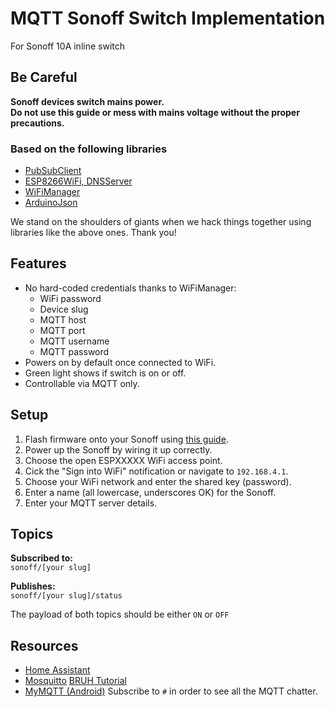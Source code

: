 # MQTT Sonoff Switch Implementation

For Sonoff 10A inline switch

## Be Careful

**Sonoff devices switch mains power.  
Do not use this guide or mess with mains voltage without the proper precautions.**


### Based on the following libraries

* [PubSubClient](https://github.com/knolleary/pubsubclient)
* [ESP8266WiFi, DNSServer](https://github.com/esp8266/Arduino)
* [WiFiManager](https://github.com/tzapu/WiFiManager)
* [ArduinoJson](https://github.com/bblanchon/ArduinoJson)

We stand on the shoulders of giants when we hack things together using libraries like the above ones. Thank you!


## Features

* No hard-coded credentials thanks to WiFiManager:
  * WiFi password
  * Device slug
  * MQTT host
  * MQTT port
  * MQTT username
  * MQTT password
* Powers on by default once connected to WiFi.
* Green light shows if switch is on or off.
* Controllable via MQTT only.


## Setup

1. Flash firmware onto your Sonoff using [this guide](https://www.youtube.com/watch?v=-JxPWA-qxAk).
1. Power up the Sonoff by wiring it up correctly.
1. Choose the open ESPXXXXX WiFi access point.
1. Cick the "Sign into WiFi" notification or navigate to `192.168.4.1`.
1. Choose your WiFi network and enter the shared key (password).
1. Enter a name (all lowercase, underscores OK) for the Sonoff.
1. Enter your MQTT server details.


## Topics

**Subscribed to:**  
`sonoff/[your slug]`

**Publishes:**  
`sonoff/[your slug]/status`

The payload of both topics should be either `ON` or `OFF`


## Resources

* [Home Assistant](https://home-assistant.io/)
* [Mosquitto](http://mosquitto.org/) [BRUH Tutorial](https://www.youtube.com/watch?v=AsDHEDbyLfg)
* [MyMQTT (Android)](https://play.google.com/store/apps/details?id=at.tripwire.mqtt.client&hl=en) Subscribe to `#` in order to see all the MQTT chatter.
